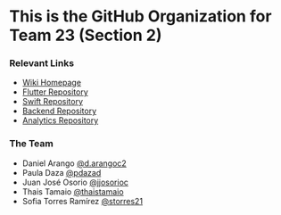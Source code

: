# This is the GitHub Organization for Team 23 (Section 2)

### Relevant Links
* [Wiki Homepage](https://github.com/ISIS3510-202420-Team23/Backend/wiki)
* [Flutter Repository](https://github.com/ISIS3510-202420-Team23/FlutterApp)
* [Swift Repository](https://github.com/ISIS3510-202420-Team23/SwiftApp)
* [Backend Repository](https://github.com/ISIS3510-202420-Team23/Backend)
* [Analytics Repository](https://github.com/ISIS3510-202420-Team23/Analytics)

### The Team 
* Daniel Arango [@d.arangoc2](https://github.com/Daniel7578)
* Paula Daza [@pdazad](https://github.com/pdazad)
* Juan José Osorio [@jjosorioc](https://github.com/jjosorioc)
* Thais Tamaio [@thaistamaio](https://github.com/ThaisTamaio)
* Sofia Torres Ramírez [@storres21](https://github.com/storres21)

